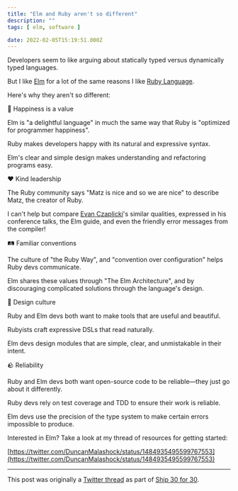 ```yaml
---
title: "Elm and Ruby aren't so different"
description: ""
tags: [ elm, software ]

date: 2022-02-05T15:19:51.000Z
---
```


Developers seem to like arguing about statically typed versus dynamically typed languages.

But I like [Elm](https://twitter.com/elmlang) for a lot of the same reasons I like [Ruby Language](https://twitter.com/rubylangorg).

Here's why they aren't so different:

🥰 Happiness is a value

Elm is "a delightful language" in much the same way that Ruby is "optimized for programmer happiness".

Ruby makes developers happy with its natural and expressive syntax.

Elm's clear and simple design makes understanding and refactoring programs easy.

❤️ Kind leadership

The Ruby community says "Matz is nice and so we are nice" to describe Matz, the creator of Ruby.

I can't help but compare [Evan Czaplicki](https://twitter.com/evancz)'s similar qualities, expressed in his conference talks, the Elm guide, and even the friendly error messages from the compiler!

🛤 Familiar conventions

The culture of "the Ruby Way", and "convention over configuration" helps Ruby devs communicate.

Elm shares these values through "The Elm Architecture", and by discouraging complicated solutions through the language's design.

🎨 Design culture

Ruby and Elm devs both want to make tools that are useful and beautiful.

Rubyists craft expressive DSLs that read naturally.

Elm devs design modules that are simple, clear, and unmistakable in their intent.

🪨 Reliability

Ruby and Elm devs both want open-source code to be reliable—they just go about it differently.

Ruby devs rely on test coverage and TDD to ensure their work is reliable.

Elm devs use the precision of the type system to make certain errors impossible to produce.

Interested in Elm? Take a look at my thread of resources for getting started:

[https://twitter.com/DuncanMalashock/status/1484935495599767553](https://twitter.com/DuncanMalashock/status/1484935495599767553)

---

This post was originally a [Twitter thread](https://twitter.com/DuncanMalashock/status/1489982107518652421) as part of [Ship 30 for 30](https://www.ship30for30.com/).